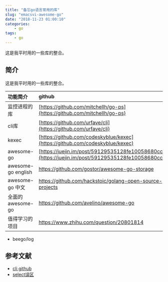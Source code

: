 ```yaml
---
title: "备忘go语言常用的库"
slug: "emacsvi-awesome-go"
date: "2018-11-23 01:00:10"
categories:
    - go
tags:
    - go
---
```


这是我平时用的一些库的整合。
<!--more-->

## 简介
这是我平时用的一些库的整合。

| 功能简介                 | github                                                                       |
| :----------------------- | :----------------------------------                                          |
| 监控进程的库             | [https://github.com/mitchellh/go-ps](https://github.com/mitchellh/go-ps)     |
| cli库                    | [https://github.com/urfave/cli](https://github.com/urfave/cli)               |
| kexec                    | [https://github.com/codeskyblue/kexec](https://github.com/codeskyblue/kexec) |
| awesome-go               | [https://juejin.im/post/59129535128fe10058680cc2](https://juejin.im/post/59129535128fe10058680cc2)                             |
| awesome-go english       | https://github.com/gostor/awesome-go-storage                                 |
| awesome-go 中文          | https://github.com/hackstoic/golang-open-source-projects                     |
| 全面的awesome-go         | https://github.com/avelino/awesome-go                                        |
| 值得学习的项目                         | https://www.zhihu.com/question/20801814                                      |


- beego/log

## 参考文献

- [cli github](https://github.com/urfave/cli)
- [select误区](https://studygolang.com/articles/5224)
